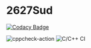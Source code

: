 # 2627Sud

[![Codacy Badge](https://api.codacy.com/project/badge/Grade/ea68d06c48a745d49a9f20881e376aa4)](https://app.codacy.com/manual/99002627/2627Sud?utm_source=github.com&utm_medium=referral&utm_content=99002627/2627Sud&utm_campaign=Badge_Grade_Dashboard)

![cppcheck-action](https://github.com/99002627/2627Sud/workflows/cppcheck-action/badge.svg)
![C/C++ CI](https://github.com/99002627/2627Sud/workflows/C/C++%20CI/badge.svg)
